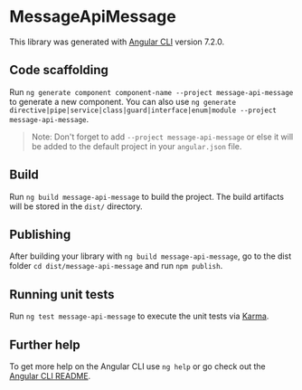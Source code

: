 # MessageApiMessage

This library was generated with [Angular CLI](https://github.com/angular/angular-cli) version 7.2.0.

## Code scaffolding

Run `ng generate component component-name --project message-api-message` to generate a new component. You can also use `ng generate directive|pipe|service|class|guard|interface|enum|module --project message-api-message`.

> Note: Don't forget to add `--project message-api-message` or else it will be added to the default project in your `angular.json` file.

## Build

Run `ng build message-api-message` to build the project. The build artifacts will be stored in the `dist/` directory.

## Publishing

After building your library with `ng build message-api-message`, go to the dist folder `cd dist/message-api-message` and run `npm publish`.

## Running unit tests

Run `ng test message-api-message` to execute the unit tests via [Karma](https://karma-runner.github.io).

## Further help

To get more help on the Angular CLI use `ng help` or go check out the [Angular CLI README](https://github.com/angular/angular-cli/blob/master/README.md).
